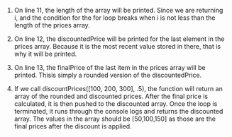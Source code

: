 1. On line 11, the length of the array will be printed. Since we are returning i, and the condition for the for loop breaks when i is not 
less than the length of the prices array.

2. On line 12, the discountedPrice will be printed for the last element in the prices array.
Because it is the most recent value stored in there, that is why it will be printed.

3. On line 13, the finalPrice of the last item in the prices array will be printed. Thisis simply 
a rounded version of the discountedPrice.

4. If we call discountPrices([100, 200, 300], .5), the function will return an array of the rounded
and discounted prices. After the final price is calculated, it is then pushed to the discounted array.
Once the loop is terminated, it runs through the console logs and returns the discounted array. 
The values in the array should be [50,100,150] as those are the final prices after the 
discount is applied.
